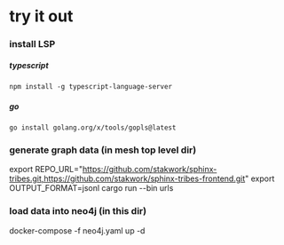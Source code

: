 # try it out

### install LSP

##### typescript

`npm install -g typescript-language-server`

##### go

`go install golang.org/x/tools/gopls@latest`

### generate graph data (in mesh top level dir)

export REPO_URL="https://github.com/stakwork/sphinx-tribes.git,https://github.com/stakwork/sphinx-tribes-frontend.git"
export OUTPUT_FORMAT=jsonl
cargo run --bin urls

### load data into neo4j (in this dir)

docker-compose -f neo4j.yaml up -d
